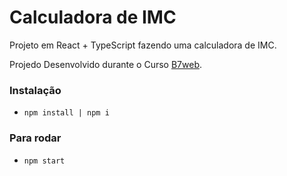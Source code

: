 # Calculadora de IMC
Projeto em React + TypeScript
fazendo uma calculadora de IMC.

Projedo Desenvolvido durante o Curso [B7web](https://b7web.com.br).

### Instalação
- `npm install | npm i`
### Para rodar
- `npm start`

